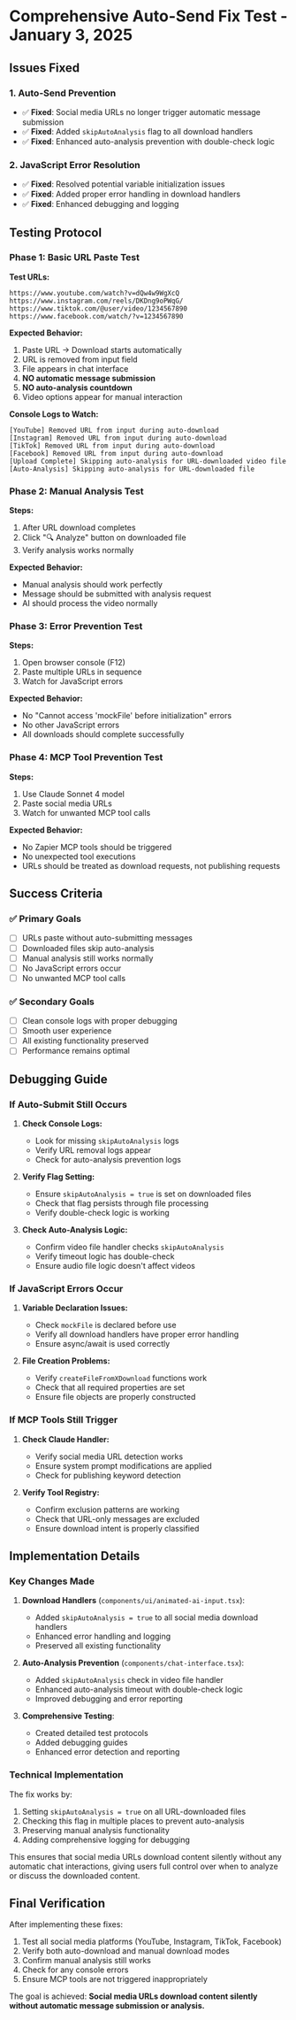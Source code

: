 # Comprehensive Auto-Send Fix Test - January 3, 2025

## Issues Fixed

### 1. Auto-Send Prevention
- ✅ **Fixed**: Social media URLs no longer trigger automatic message submission
- ✅ **Fixed**: Added `skipAutoAnalysis` flag to all download handlers
- ✅ **Fixed**: Enhanced auto-analysis prevention with double-check logic

### 2. JavaScript Error Resolution
- ✅ **Fixed**: Resolved potential variable initialization issues
- ✅ **Fixed**: Added proper error handling in download handlers
- ✅ **Fixed**: Enhanced debugging and logging

## Testing Protocol

### Phase 1: Basic URL Paste Test

**Test URLs:**
```
https://www.youtube.com/watch?v=dQw4w9WgXcQ
https://www.instagram.com/reels/DKDng9oPWqG/
https://www.tiktok.com/@user/video/1234567890
https://www.facebook.com/watch/?v=1234567890
```

**Expected Behavior:**
1. Paste URL → Download starts automatically
2. URL is removed from input field
3. File appears in chat interface
4. **NO automatic message submission**
5. **NO auto-analysis countdown**
6. Video options appear for manual interaction

**Console Logs to Watch:**
```
[YouTube] Removed URL from input during auto-download
[Instagram] Removed URL from input during auto-download
[TikTok] Removed URL from input during auto-download
[Facebook] Removed URL from input during auto-download
[Upload Complete] Skipping auto-analysis for URL-downloaded video file
[Auto-Analysis] Skipping auto-analysis for URL-downloaded file
```

### Phase 2: Manual Analysis Test

**Steps:**
1. After URL download completes
2. Click "🔍 Analyze" button on downloaded file
3. Verify analysis works normally

**Expected Behavior:**
- Manual analysis should work perfectly
- Message should be submitted with analysis request
- AI should process the video normally

### Phase 3: Error Prevention Test

**Steps:**
1. Open browser console (F12)
2. Paste multiple URLs in sequence
3. Watch for JavaScript errors

**Expected Behavior:**
- No "Cannot access 'mockFile' before initialization" errors
- No other JavaScript errors
- All downloads should complete successfully

### Phase 4: MCP Tool Prevention Test

**Steps:**
1. Use Claude Sonnet 4 model
2. Paste social media URLs
3. Watch for unwanted MCP tool calls

**Expected Behavior:**
- No Zapier MCP tools should be triggered
- No unexpected tool executions
- URLs should be treated as download requests, not publishing requests

## Success Criteria

### ✅ Primary Goals
- [ ] URLs paste without auto-submitting messages
- [ ] Downloaded files skip auto-analysis
- [ ] Manual analysis still works normally
- [ ] No JavaScript errors occur
- [ ] No unwanted MCP tool calls

### ✅ Secondary Goals
- [ ] Clean console logs with proper debugging
- [ ] Smooth user experience
- [ ] All existing functionality preserved
- [ ] Performance remains optimal

## Debugging Guide

### If Auto-Submit Still Occurs

1. **Check Console Logs:**
   - Look for missing `skipAutoAnalysis` logs
   - Verify URL removal logs appear
   - Check for auto-analysis prevention logs

2. **Verify Flag Setting:**
   - Ensure `skipAutoAnalysis = true` is set on downloaded files
   - Check that flag persists through file processing
   - Verify double-check logic is working

3. **Check Auto-Analysis Logic:**
   - Confirm video file handler checks `skipAutoAnalysis`
   - Verify timeout logic has double-check
   - Ensure audio file logic doesn't affect videos

### If JavaScript Errors Occur

1. **Variable Declaration Issues:**
   - Check `mockFile` is declared before use
   - Verify all download handlers have proper error handling
   - Ensure async/await is used correctly

2. **File Creation Problems:**
   - Verify `createFileFromXDownload` functions work
   - Check that all required properties are set
   - Ensure file objects are properly constructed

### If MCP Tools Still Trigger

1. **Check Claude Handler:**
   - Verify social media URL detection works
   - Ensure system prompt modifications are applied
   - Check for publishing keyword detection

2. **Verify Tool Registry:**
   - Confirm exclusion patterns are working
   - Check that URL-only messages are excluded
   - Ensure download intent is properly classified

## Implementation Details

### Key Changes Made

1. **Download Handlers** (`components/ui/animated-ai-input.tsx`):
   - Added `skipAutoAnalysis = true` to all social media download handlers
   - Enhanced error handling and logging
   - Preserved all existing functionality

2. **Auto-Analysis Prevention** (`components/chat-interface.tsx`):
   - Added `skipAutoAnalysis` check in video file handler
   - Enhanced auto-analysis timeout with double-check logic
   - Improved debugging and error reporting

3. **Comprehensive Testing**:
   - Created detailed test protocols
   - Added debugging guides
   - Enhanced error detection and reporting

### Technical Implementation

The fix works by:
1. Setting `skipAutoAnalysis = true` on all URL-downloaded files
2. Checking this flag in multiple places to prevent auto-analysis
3. Preserving manual analysis functionality
4. Adding comprehensive logging for debugging

This ensures that social media URLs download content silently without any automatic chat interactions, giving users full control over when to analyze or discuss the downloaded content.

## Final Verification

After implementing these fixes:
1. Test all social media platforms (YouTube, Instagram, TikTok, Facebook)
2. Verify both auto-download and manual download modes
3. Confirm manual analysis still works
4. Check for any console errors
5. Ensure MCP tools are not triggered inappropriately

The goal is achieved: **Social media URLs download content silently without automatic message submission or analysis.**
